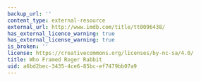 ```yaml
---
backup_url: ''
content_type: external-resource
external_url: http://www.imdb.com/title/tt0096438/
has_external_licence_warning: true
has_external_license_warning: true
is_broken: ''
license: https://creativecommons.org/licenses/by-nc-sa/4.0/
title: Who Framed Roger Rabbit
uid: a6bd2bec-3435-4ce6-85bc-ef7479bb07a9
---
```

